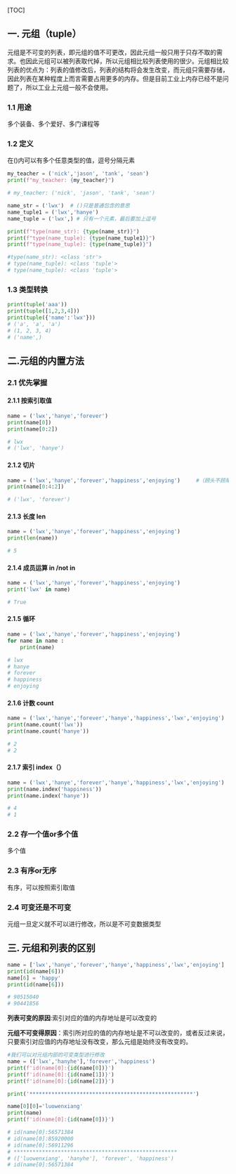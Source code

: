 [TOC]



## 一. 元组（tuple）

元组是不可变的列表，即元组的值不可更改，因此元组一般只用于只存不取的需求。也因此元组可以被列表取代掉，所以元组相比较列表使用的很少。元组相比较列表的优点为：列表的值修改后，列表的结构将会发生改变，而元组只需要存储，因此列表在某种程度上而言需要占用更多的内存。但是目前工业上内存已经不是问题了，所以工业上元组一般不会使用。

### 1.1 用途

多个装备、多个爱好、多门课程等

### 1.2 定义

在()内可以有多个任意类型的值，逗号分隔元素

```python
my_teacher = ('nick','jason', 'tank', 'sean')
print(f"my_teacher: {my_teacher}")

# my_teacher: ('nick', 'jason', 'tank', 'sean')
```

```python
name_str = ('lwx')  # ()只是普通包含的意思
name_tuple1 = ('lwx','hanye')
name_tuple = ('lwx',) # 只有一个元素，最后要加上逗号

print(f"type(name_str): {type(name_str)}")
print(f"type(name_tuple): {type(name_tuple1)}")
print(f"type(name_tuple): {type(name_tuple)}")

#type(name_str): <class 'str'>
# type(name_tuple): <class 'tuple'>
# type(name_tuple): <class 'tuple'>

```

### 1.3 类型转换

````python
print(tuple('aaa'))
print(tuple([1,2,3,4]))
print(tuple({'name':'lwx'}))
# ('a', 'a', 'a')
# (1, 2, 3, 4)
# ('name',)
````



## 二.元组的内置方法

### 2.1 优先掌握

#### 2.1.1 按索引取值

```python
name = ('lwx','hanye','forever')
print(name[0])
print(name[0:2])

# lwx
# ('lwx', 'hanye')
```

#### 2.1.2 切片

```python
name = ('lwx','hanye','forever','happiness','enjoying')		#（顾头不顾尾，步长）
print(name[0:4:2])

# ('lwx', 'forever')
```

#### 2.1.3  长度 len

```python
name = ('lwx','hanye','forever','happiness','enjoying')
print(len(name))

# 5						
```

#### 2.1.4 成员运算 in /not in

```python
name = ('lwx','hanye','forever','happiness','enjoying')
print('lwx' in name)

# True
```

#### 2.1.5 循环

```python
name = ('lwx','hanye','forever','happiness','enjoying')
for name in name :
    print(name)

# lwx
# hanye
# forever
# happiness
# enjoying
```

#### 2.1.6 计数 count

```python
name = ('lwx','hanye','forever','hanye','happiness','lwx','enjoying')
print(name.count('lwx'))
print(name.count('hanye'))

# 2
# 2
```

#### 2.1.7  索引 index（）

```python
name = ('lwx','hanye','forever','hanye','happiness','lwx','enjoying')
print(name.index('happiness'))
print(name.index('hanye'))

# 4
# 1
```

### 2.2 存一个值or多个值

多个值

### 2.3  有序or无序

有序，可以按照索引取值

### 2.4  可变还是不可变

元组一旦定义就不可以进行修改，所以是不可变数据类型



## 三. 元组和列表的区别

```python
name = ['lwx','hanye','forever','hanye','happiness','lwx','enjoying']
print(id(name[6]))
name[6] = 'happy'
print(id(name[6]))

# 90515040
# 90441856
```

**列表可变的原因**:索引对应的值的内存地址是可以改变的

**元组不可变得原因**：索引所对应的值的内存地址是不可以改变的，或者反过来说，只要索引对应值的内存地址没有改变，那么元组是始终没有改变的。

```python
#我们可以对元组内部的可变类型进行修改
name = (['lwx','hanyhe'],'forever','happiness')
print(f'id(name[0]:{id(name[0])}')
print(f'id(name[0]:{id(name[1])}')
print(f'id(name[0]:{id(name[2])}')

print('****************************************************')

name[0][0]='luowenxiang'
print(name)
print(f'id(name[0]:{id(name[0])}')

# id(name[0]:56571384
# id(name[0]:85920000
# id(name[0]:56911296
# ****************************************************
# (['luowenxiang', 'hanyhe'], 'forever', 'happiness')
# id(name[0]:56571384
```

